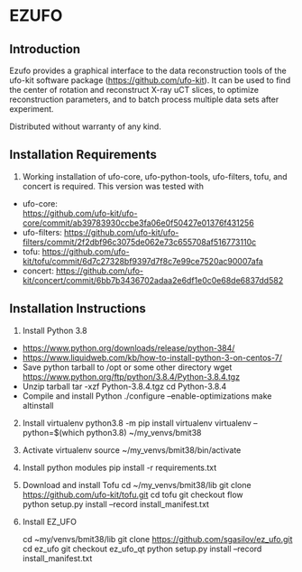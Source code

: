 <h1> EZUFO </h1>

<h2> Introduction </h2>
  
Ezufo provides a graphical interface to the data reconstruction tools of 
the ufo-kit software package (https://github.com/ufo-kit). 
It can be used to find the center of rotation and reconstruct 
X-ray uCT slices, to optimize reconstruction parameters, 
and to batch process multiple data sets after experiment.

Distributed without warranty of any kind.
  
<h2> Installation Requirements </h2>
  
1. Working installation of ufo-core, ufo-python-tools, ufo-filters, 
tofu, and concert is required. This version was tested with
* ufo-core:  
https://github.com/ufo-kit/ufo-core/commit/ab39783930ccbe3fa06e0f50427e01376f431256
* ufo-filters:
https://github.com/ufo-kit/ufo-filters/commit/2f2dbf96c3075de062e73c655708af516773110c
* tofu:
https://github.com/ufo-kit/tofu/commit/6d7c27328bf9397d7f8c7e99ce7520ac90007afa
* concert:
https://github.com/ufo-kit/concert/commit/6bb7b3436702adaa2e6df1e0c0e68de6837dd582

<h2> Installation Instructions </h2>

1. Install Python 3.8
- https://www.python.org/downloads/release/python-384/
- https://www.liquidweb.com/kb/how-to-install-python-3-on-centos-7/
- Save python tarball to /opt or some other directory
	wget https://www.python.org/ftp/python/3.8.4/Python-3.8.4.tgz
- Unzip tarball
	tar -xzf Python-3.8.4.tgz
	cd Python-3.8.4
- Compile and install Python
	./configure –enable-optimizations
	make altinstall

2. Install virtualenv
	python3.8 -m pip install virtualenv
	virtualenv –python=$(which python3.8) ~/my_venvs/bmit38
	
3. Activate virtualenv
	source ~/my_venvs/bmit38/bin/activate

4. Install python modules
	pip install -r requirements.txt

5. Download and install Tofu
	cd ~/my_venvs/bmit38/lib
	git clone https://github.com/ufo-kit/tofu.git
	cd tofu
	git checkout flow	
	python setup.py install –record install_manifest.txt

6. Install EZ_UFO

	cd ~my/venvs/bmit38/lib
	git clone https://github.com/sgasilov/ez_ufo.git
	cd ez_ufo
	git checkout ez_ufo_qt
	python setup.py install –record install_manifest.txt
